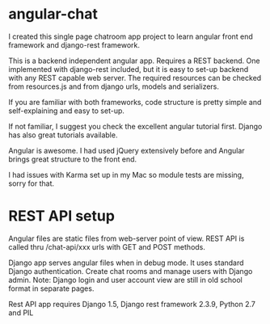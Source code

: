 angular-chat
============

I created this single page chatroom app project to learn angular front end framework and django-rest framework.

This is a backend independent angular app. Requires a REST backend. One implemented with django-rest included, but it is easy to set-up backend with any REST capable web server. The required resources can be checked from resources.js and from django urls, models and serializers.

If you are familiar with both frameworks, code structure is pretty simple and self-explaining and easy to set-up.

If not familiar, I suggest you check the excellent angular tutorial first. Django has also great tutorials available.

Angular is awesome. I had used jQuery extensively before and Angular brings great structure to the front end.

I had issues with Karma set up in my Mac so module tests are missing,  sorry for that.

REST API setup
==============

Angular files are static files from web-server point of view. REST API is called thru /chat-api/xxx urls with GET and POST methods.

Django app serves angular files when in debug mode. It uses standard Django authentication. Create chat rooms and manage users with Django admin. Note: Django login and user account view are still in old school format in separate pages.

Rest API app requires Django 1.5, Django rest framework 2.3.9, Python 2.7 and PIL
